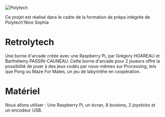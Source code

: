  ![Polytech](http://www.polytechnice.fr/jahia/jsp/jahia/templates/inc/img/polytech_nice-sophia.png "Logo de Polytech")

Ce projet est réalisé dans le cadre de la formation de prépa intégrée de Polytech'Nice Sophia

# Retrolytech
Une borne d'arcade créée avec une Raspberry Pi, par Grégory HOAREAU et Barthélemy PASSIN-CAUNEAU.
Cette borne d'arcade pour 2 joueurs offre la possibilité de jouer à des jeux codés par nous-mêmes sur Processing, tels que Pong ou Maze For Mates, un jeu de labyrinthe en coopération.

# Matériel
Nous allons utiliser : Une Raspberry Pi, un écran, 8 boutons, 2 joysticks et un encodeur USB.
